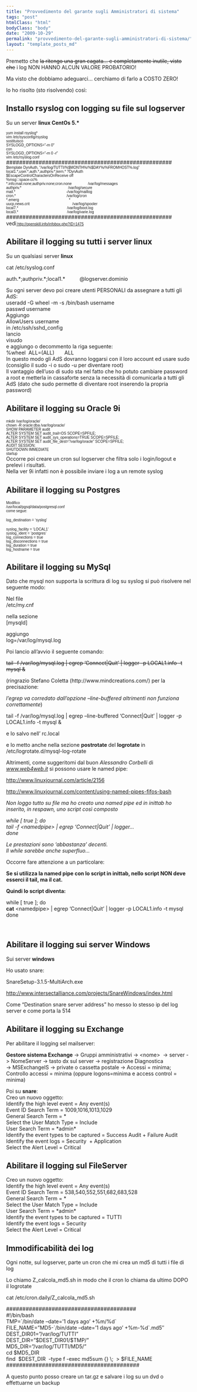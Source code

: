 ```yaml
---
title: "Provvedimento del garante sugli Amministratori di sistema"
tags: "post"
htmlClass: "html"
bodyClass: "body"
date: "2009-10-29"
permalink: "provvedimento-del-garante-sugli-amministratori-di-sistema/"
layout: "template_posts_md"
---
```

<p>Premetto che <span style="text-decoration: line-through;">la ritengo una gran cagata&#8230; e completamente inutile, visto che</span> i log NON HANNO ALCUN VALORE PROBATORIO!</p>
<p>Ma visto che dobbiamo adeguarci&#8230; cerchiamo di farlo a COSTO ZERO!</p>
<p>Io ho risolto (sto risolvendo) così:</p>
<h2>Installo <strong>rsyslog</strong> con logging su file sul logserver</h2>
<p>Su un server <strong>linux CentOs 5.*</strong></p>
<div><span style="font-size: x-small; font-family: Arial;">yum install rsyslog*</span></div>
<div><span style="font-size: x-small; font-family: Arial;">vim /etc/sysconfig/rsyslog</span></div>
<div><span style="font-size: x-small; font-family: Arial;">sostituisco</span></div>
<div><span style="font-size: x-small; font-family: Arial;">SYSLOGD_OPTIONS=&#8221;-m  0&#8243;<br />
con<br />
SYSLOGD_OPTIONS=&#8221;-m 0 -r&#8221;</span></div>
<div><span style="font-size: x-small; font-family: Arial;">vim /etc/rsyslog.conf</span></div>
<div>###################################################</div>
<div><span style="font-size: x-small; font-family: Arial;">$template DynAuth, &#8220;/var/log/TUTTI/%$MONTH%/%$DAY%/%FROMHOST%.log&#8221;<br />
local1.*,user.*,auth.*,authpriv.*,kern.* ?DynAuth<br />
$EscapeControlCharactersOnReceive off<br />
%msg:::space-cc%<br />
*.info;mail.none;authpriv.none;cron.none                /var/log/messages<br />
authpriv.*                                              /var/log/secure<br />
mail.*                                                  -/var/log/maillog<br />
cron.*                                                  /var/log/cron<br />
*.emerg                                                 *<br />
uucp,news.crit                                          /var/log/spooler<br />
local7.*                                                /var/log/boot.log<br />
local3.*                                                /var/log/varie.log</span></div>
<div>###################################################</div>
<div>vedi<span style="font-size: x-small; font-family: Arial;"><a title="http://openskill.info/infobox.php?ID=1475" href="http://openskill.info/infobox.php?ID=1475"> http://openskill.info/infobox.php?ID=1475</a></span></div>
<div>
<h2>Abilitare il logging su tutti i server linux</h2>
<p>Su un qualsiasi server <strong>linux</strong></p>
</div>
<div>cat /etc/syslog.conf</p>
<p>auth.*;authpriv.*;local1.*          @logserver.dominio</p>
</div>
<div>Su ogni server devo poi creare utenti PERSONALI da assegnare a tutti gli AdS:</div>
<div>useradd -G wheel -m -s /bin/bash username</div>
<div>passwd username</div>
<div>Aggiungo</div>
<div>AllowUsers username</div>
<div>in /etc/ssh/sshd_config</div>
<div>lancio</div>
<div>visudo</div>
<div>e aggiungo o decommento la riga seguente:</div>
<div>%wheel  ALL=(ALL)       ALL</div>
<div>In questo modo gli AdS dovranno loggarsi con il loro account ed usare sudo</div>
<div>(consiglio il sudo -i o sudo -u per diventare root)</div>
<div>Il vantaggio dell&#8217;uso di sudo sta nel fatto che ho potuto cambiare password a root e metterla in cassaforte senza la necessità di comunicarla a tutti gli AdS (dato che sudo permette di diventare root inserendo la propria password)</div>
<div>
<h2>Abilitare il logging su Oracle 9i</h2>
</div>
<div><span style="font-size: x-small; font-family: Arial;">mkdir /var/log/oracle/<br />
chown -R oracle:dba /var/log/oracle/<br />
SHOW  PARAMETER audit<br />
ALTER SYSTEM SET audit_trail=OS SCOPE=SPFILE;<br />
ALTER  SYSTEM SET audit_sys_operations=TRUE SCOPE=SPFILE;<br />
ALTER SYSTEM SET  audit_file_dest=&#8221;/var/log/oracle&#8221; SCOPE=SPFILE;<br />
AUDIT SESSION;<br />
SHUTDOWN  IMMEDIATE<br />
startup</span></div>
<div>Occorre poi creare un cron sul logserver che filtra solo i login/logout  e prelevi i risultati.</div>
<div>Nella ver 9i infatti non è possibile inviare i log a un remote syslog</div>
<div>
<h2>Abilitare il logging su Postgres<span style="font-size: x-small; font-family: Arial;"> </span></h2>
<p><span style="font-size: x-small;"><span style="font-family: Arial;">Modifico<br />
/usr/local/pgsql/data/postgresql.conf<br />
come segue:</span></span></p>
<p><span style="font-size: x-small;"><span style="font-family: Arial;">log_destination = &#8216;syslog&#8217;</span></span></p>
<div><span style="font-size: x-small; font-family: Arial;">syslog_facility = &#8216;LOCAL1&#8217;<br />
syslog_ident = &#8216;postgres&#8217;</span></div>
<div><span style="font-size: x-small; font-family: Arial;"> </span></div>
<div><span style="font-size: x-small; font-family: Arial;">log_connections = true<br />
log_disconnections = true<br />
log_duration =  true</span></div>
</div>
<div><span style="font-size: x-small; font-family: Arial;">log_hostname = true</span></div>
<div>
<h2>Abilitare il logging su MySql</h2>
</div>
<div>Dato che mysql non supporta la scrittura di log su syslog si può risolvere nel seguente modo:</p>
<p>Nel file<br />
/etc/my.cnf</p>
<p>nella sezione<br />
[mysqld]</p>
<p>aggiungo<br />
log=/var/log/mysql.log</p>
<p>Poi lancio all&#8217;avvio il seguente comando:</p>
<p><span style="text-decoration: line-through;">tail -f /var/log/mysql.log | egrep &#8216;Connect|Quit&#8217; | logger -p LOCAL1.info -t mysql &amp;</span></p>
<p>(ringrazio Stefano Coletta (http://www.mindcreations.com/) per la precisazione:</p>
<p><em>l’egrep va corredato dall’opzione –line-buffered altrimenti non funziona  correttamente</em>)</p>
<p>tail -f /var/log/mysql.log | egrep –line-buffered &#8216;Connect|Quit&#8217; | logger -p  LOCAL1.info -t mysql &amp;</p>
<p>e lo salvo nell&#8217; rc.local</p>
<p>e lo metto anche nella sezione <strong>postrotate </strong>del <strong>logrotate </strong>in<br />
/etc/logrotate.d/mysql-log-rotate</p>
<p>Altrimenti, come suggeritomi dal buon <em>Alessandro Corbelli</em> di <em><a href="http://www.web4web.it"><span class="moz-txt-link-abbreviated">www.web4web.it</span></a></em> si possono usare le named pipe:</p>
<p><a href="http://www.linuxjournal.com/article/2156">http://www.linuxjournal.com/article/2156</a></p>
<p><a href="http://www.linuxjournal.com/content/using-named-pipes-fifos-bash">http://www.linuxjournal.com/content/using-named-pipes-fifos-bash</a></p>
<p><em>Non loggo tutto su file ma ho creato una named pipe ed in inittab ho inserito, in respawn, uno script<span> </span> così composto<span> </span></em></p>
<p><em><span> </span>while [ true ]; do<br />
tail -f &lt;namedpipe&gt; | egrep &#8216;Connect|Quit&#8217; | logger&#8230;<br />
done</em></p>
<p><em>Le prestazioni sono &#8216;abbastanza&#8217; decenti.<br />
Il while sarebbe anche superfluo&#8230;</em></p>
<p>Occorre fare attenzione a un particolare:</p>
<p><strong>Se si utilizza la named pipe con lo script in inittab, nello script NON deve esserci il tail, ma il cat.</strong></p>
<p><strong>Quindi lo script diventa:</strong></p>
<p>while [ true ]; do<br />
<strong>cat</strong> &lt;namedpipe&gt; | egrep &#8216;Connect|Quit&#8217; | logger -p LOCAL1.info -t mysql<br />
done</p>
<p><em><br />
</em></p>
</div>
<div>
<h2>Abilitare il logging sui server Windows</h2>
<p>Sui server <strong>windows</strong></p>
</div>
<div>
<p>Ho usato snare:</p>
<p>SnareSetup-3.1.5-MultiArch.exe</p>
<p><a href="http://www.intersectalliance.com/projects/SnareWindows/index.html">http://www.intersectalliance.com/projects/SnareWindows/index.html</a></p>
<p>Come “Destination snare server address” ho messo lo stesso ip del log server e come porta la 514</p>
<h2>Abilitare il logging su Exchange</h2>
<div>Per abilitare il logging sel mailserver:</p>
<p><strong>Gestore sistema Exchange</strong> -&gt; Gruppi amministrativi -&gt; &lt;nome&gt;  -&gt; server -&gt; NomeServer -&gt; tasto dx sul server -&gt; registrazione Diagnostica<br />
-&gt; MSExchangeIS -&gt; private o cassetta postale -&gt; Accessi = minima; Controllo accessi = minima (oppure logons=minima e access control = minima)</p>
<p>Poi su <strong>snare</strong>:<br />
Creo un nuovo oggetto:<br />
Identify the high level event = Any event(s)<br />
Event ID Search Term = 1009,1016,1013,1029<br />
General Search Term = *<br />
Select the User Match Type = Include<br />
User Search Term = *admin*<br />
Identify the event types to be captured = Success Audit + Failure Audit<br />
Identify the event logs = Security  + Application<br />
Select the Alert Level = Critical</p>
</div>
<div>
<h2>Abilitare il logging sul FileServer</h2>
</div>
<div>Creo un nuovo oggetto:<br />
Identify the high level event = Any event(s)<br />
Event ID Search Term = 538,540,552,551,682,683,528<br />
General Search Term = *<br />
Select the User Match Type = Include<br />
User Search Term = *admin*<br />
Identify the event types to be captured = TUTTI<br />
Identify the event logs = Security<br />
Select the Alert Level = Critical</div>
<h2>Immodificabilità dei log</h2>
<p>Ogni notte, sul logserver, parte un cron che mi crea un md5 di tutti i file di log</p>
<p>Lo chiamo Z_calcola_md5.sh in modo che il cron lo chiama da ultimo DOPO il logrotate</p>
<p>cat /etc/cron.daily/Z_calcola_md5.sh</p>
<p>########################################<br />
#!/bin/bash<br />
TMP=`/bin/date &#8211;date=&#8217;1 days ago&#8217; +%m/%d`<br />
FILE_NAME=&#8221;MD5-`/bin/date &#8211;date=&#8217;1 days ago&#8217; +%m-%d`.md5&#8243;<br />
DEST_DIR01=&#8221;/var/log/TUTTI&#8221;<br />
DEST_DIR=&#8221;$DEST_DIR01/$TMP/&#8221;<br />
MD5_DIR=&#8221;/var/log/TUTTI/MD5/&#8221;<br />
cd $MD5_DIR<br />
find  $DEST_DIR  -type f -exec md5sum {} \;  &gt; $FILE_NAME<br />
#########################################</p>
<p>A questo punto posso creare un tar.gz e salvare i log su un dvd o effettuarne un backup</p>
</div>
<div id="_mcePaste" style="overflow: hidden; position: absolute; left: -10000px; top: 1995px; width: 1px; height: 1px;">
<p><a href="http://www.linuxjournal.com/article/2156">http://www.linuxjournal.com/article/2156</a></p>
<p><a href="http://www.linuxjournal.com/content/using-named-pipes-fifos-bash">http://www.linuxjournal.com/content/using-named-pipes-fifos-bash</a></p>
</div>
